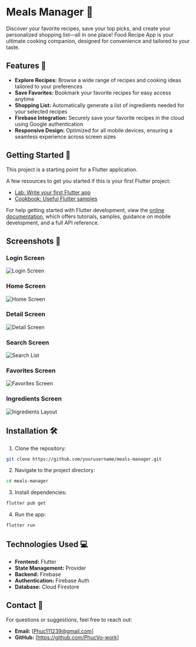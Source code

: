 # Meals Manager 🍳

Discover your favorite recipes, save your top picks, and create your personalized shopping list—all in one place! Food Recipe App is your ultimate cooking companion, designed for convenience and tailored to your taste.

## Features 🌟

* **Explore Recipes:** Browse a wide range of recipes and cooking ideas tailored to your preferences
* **Save Favorites:** Bookmark your favorite recipes for easy access anytime
* **Shopping List:** Automatically generate a list of ingredients needed for your selected recipes
* **Firebase Integration:** Securely save your favorite recipes in the cloud using Google authentication
* **Responsive Design:** Optimized for all mobile devices, ensuring a seamless experience across screen sizes

## Getting Started 🚀

This project is a starting point for a Flutter application.

A few resources to get you started if this is your first Flutter project:

- [Lab: Write your first Flutter app](https://docs.flutter.dev/get-started/codelab)
- [Cookbook: Useful Flutter samples](https://docs.flutter.dev/cookbook)

For help getting started with Flutter development, view the
[online documentation](https://docs.flutter.dev/), which offers tutorials,
samples, guidance on mobile development, and a full API reference.

## Screenshots 📸

### Login Screen
![Login Screen](assets/Picture1.jpg)

### Home Screen
![Home Screen](assets/Picture2.jpg)

### Detail Screen
![Detail Screen](assets/Picture5.jpg)

### Search Screen
![Search List](assets/Picture3.jpg)

### Favorites Screen
![Favorites Screen](assets/Picture4.jpg)

### Ingredients Screen
![Ingredients Layout](assets/Picture6.jpg)

## Installation 🛠️

1. Clone the repository:
```bash
git clone https://github.com/yourusername/meals-manager.git
```

2. Navigate to the project directory:
```bash
cd meals-manager
```

3. Install dependencies:
```bash
flutter pub get
```

4. Run the app:
```bash
flutter run
```

## Technologies Used 💻

- **Frontend:** Flutter
- **State Management:** Provider
- **Backend:** Firebase
- **Authentication:** Firebase Auth
- **Database:** Cloud Firestore

## Contact 📧

For questions or suggestions, feel free to reach out:
* **Email:** [Phuc111239@gmail.com]
* **GitHub:** [https://github.com/PhucVo-work]
